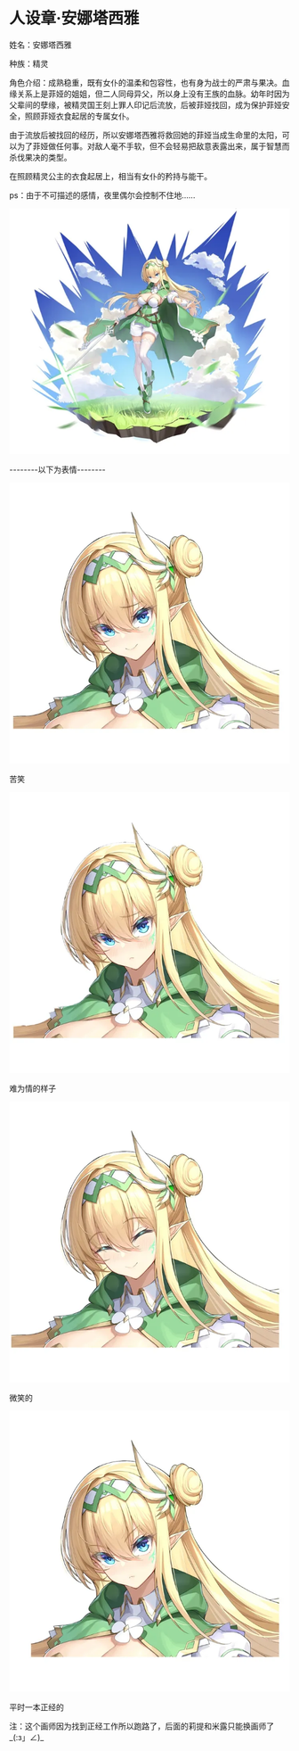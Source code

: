 # 人设章·安娜塔西雅

姓名：安娜塔西雅

种族：精灵

角色介绍：成熟稳重，既有女仆的温柔和包容性，也有身为战士的严肃与果决。血缘关系上是菲娅的姐姐，但二人同母异父，所以身上没有王族的血脉。幼年时因为父辈间的孽缘，被精灵国王刻上罪人印记后流放，后被菲娅找回，成为保护菲娅安全，照顾菲娅衣食起居的专属女仆。

由于流放后被找回的经历，所以安娜塔西雅将救回她的菲娅当成生命里的太阳，可以为了菲娅做任何事。对敌人毫不手软，但不会轻易把敌意表露出来，属于智慧而杀伐果决的类型。

在照顾精灵公主的衣食起居上，相当有女仆的矜持与能干。

ps：由于不可描述的感情，夜里偶尔会控制不住地......

![](../images/003.webp)

--------以下为表情--------

![](../images/009.webp)

苦笑

![](../images/016.webp)

难为情的样子

![](../images/023.webp)

微笑的

![](../images/031.webp)

平时一本正经的

注：这个画师因为找到正经工作所以跑路了，后面的莉提和米露只能换画师了_(:з」∠)_
